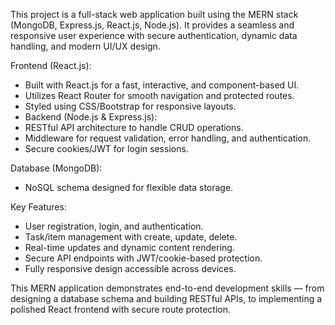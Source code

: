 This project is a full-stack web application built using the MERN stack (MongoDB, Express.js, React.js, Node.js). It provides a seamless and responsive user experience with secure authentication, dynamic data handling, and modern UI/UX design.

Frontend (React.js):

- Built with React.js for a fast, interactive, and component-based UI.
- Utilizes React Router for smooth navigation and protected routes.
- Styled using CSS/Bootstrap for responsive layouts.
- Backend (Node.js & Express.js):
- RESTful API architecture to handle CRUD operations.
- Middleware for request validation, error handling, and authentication.
- Secure cookies/JWT for login sessions.

Database (MongoDB):

- NoSQL schema designed for flexible data storage.

Key Features:

- User registration, login, and authentication.
- Task/item management with create, update, delete.
- Real-time updates and dynamic content rendering.
- Secure API endpoints with JWT/cookie-based protection.
- Fully responsive design accessible across devices.

This MERN application demonstrates end-to-end development skills — from designing a database schema and building RESTful APIs, to implementing a polished React frontend with secure route protection.